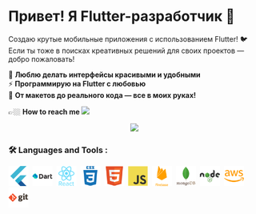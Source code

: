 # Привет! Я Flutter-разработчик 🚀

Создаю крутые мобильные приложения с использованием Flutter! 🐦 Если ты тоже в поисках креативных решений для своих проектов — добро пожаловать!

📱 **Люблю делать интерфейсы красивыми и удобными**  
⚡ **Программирую на Flutter с любовью**  
🎨 **От макетов до реального кода — все в моих руках!**

 👉🏼 **How to reach me**
 <a href="https://t.me/erasoft1" target="_blank">
  <img src="https://media0.giphy.com/media/v1.Y2lkPTc5MGI3NjExODVleHNqOWtid29tdWNzajl6a2RlY2UxOXRtMmR2bnd5N3hkeXU0OSZlcD12MV9pbnRlcm5hbF9naWZfYnlfaWQmY3Q9Zw/ya4eevXU490Iw/giphy.gif" width="20" />
</a>



<div id="header" align="center">
  <img src="https://media1.giphy.com/media/v1.Y2lkPTc5MGI3NjExZ2xuMGN4dXRybWp6Nmpqd2FwdzdudndoYmoxdnQ0enZueXBsbmVkNiZlcD12MV9pbnRlcm5hbF9naWZfYnlfaWQmY3Q9Zw/78XCFBGOlS6keY1Bil/giphy.gif" width="300"/> 
</div>



### :hammer_and_wrench: Languages and Tools :
<div>
  <img src="https://github.com/devicons/devicon/blob/master/icons/flutter/flutter-original.svg" title="Flutter" alt="Flutter" width="40" height="40"/>&nbsp;
  <img src="https://github.com/devicons/devicon/blob/master/icons/dart/dart-original-wordmark.svg" title="Dart" alt="Dart " width="40" height="40"/>&nbsp;
  <img src="https://github.com/devicons/devicon/blob/master/icons/react/react-original-wordmark.svg" title="React" alt="React" width="40" height="40"/>&nbsp;
  <img src="https://github.com/devicons/devicon/blob/master/icons/css3/css3-plain-wordmark.svg"  title="CSS3" alt="CSS" width="40" height="40"/>&nbsp;
  <img src="https://github.com/devicons/devicon/blob/master/icons/html5/html5-original.svg" title="HTML5" alt="HTML" width="40" height="40"/>&nbsp;
  <img src="https://github.com/devicons/devicon/blob/master/icons/javascript/javascript-original.svg" title="JavaScript" alt="JavaScript" width="40" height="40"/>&nbsp;
  <img src="https://github.com/devicons/devicon/blob/master/icons/firebase/firebase-plain-wordmark.svg" title="Firebase" alt="Firebase" width="40" height="40"/>&nbsp;
  <img src="https://github.com/devicons/devicon/blob/master/icons/mongodb/mongodb-original-wordmark.svg" title="MongoDB"  alt="MongoDB" width="40" height="40"/>&nbsp;
  <img src="https://github.com/devicons/devicon/blob/master/icons/nodejs/nodejs-original-wordmark.svg" title="NodeJS" alt="NodeJS" width="40" height="40"/>&nbsp;
  <img src="https://github.com/devicons/devicon/blob/master/icons/amazonwebservices/amazonwebservices-plain-wordmark.svg" title="AWS" alt="AWS" width="40" height="40"/>&nbsp;
  <img src="https://github.com/devicons/devicon/blob/master/icons/git/git-original-wordmark.svg" title="Git" **alt="Git" width="40" height="40"/>
</div>
